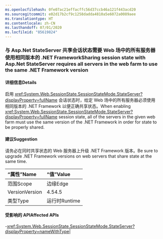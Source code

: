 ```yaml
---
ms.openlocfilehash: 0fe07ac21effacffc56d37ccb46a121f443acd20
ms.sourcegitcommit: e02d17b2cf9c1258dadda4810a5e6072a0089aee
ms.translationtype: HT
ms.contentlocale: zh-CN
ms.lasthandoff: 07/01/2020
ms.locfileid: "85619824"
---
```

### <a name="sharing-session-state-with-aspnet-stateserver-requires-all-servers-in-the-web-farm-to-use-the-same-net-framework-version"></a><span data-ttu-id="fc452-101">与 Asp.Net StateServer 共享会话状态需要 Web 场中的所有服务器使用相同版本的 .NET Framework</span><span class="sxs-lookup"><span data-stu-id="fc452-101">Sharing session state with Asp.Net StateServer requires all servers in the web farm to use the same .NET Framework version</span></span>

#### <a name="details"></a><span data-ttu-id="fc452-102">详细信息</span><span class="sxs-lookup"><span data-stu-id="fc452-102">Details</span></span>

<span data-ttu-id="fc452-103">启用 <xref:System.Web.SessionState.SessionStateMode.StateServer?displayProperty=fullName> 会话状态时，给定 Web 场中的所有服务器必须使用相同版本的 .NET Framework 以便正确共享状态。</span><span class="sxs-lookup"><span data-stu-id="fc452-103">When enabling <xref:System.Web.SessionState.SessionStateMode.StateServer?displayProperty=fullName> session state, all of the servers in the given web farm must use the same version of the .NET Framework in order for state to be properly shared.</span></span>

#### <a name="suggestion"></a><span data-ttu-id="fc452-104">建议</span><span class="sxs-lookup"><span data-stu-id="fc452-104">Suggestion</span></span>

<span data-ttu-id="fc452-105">请务必在同时共享状态的 Web 服务器上升级 .NET Framework 版本。</span><span class="sxs-lookup"><span data-stu-id="fc452-105">Be sure to upgrade .NET Framework versions on web servers that share state at the same time.</span></span>

| <span data-ttu-id="fc452-106">“属性”</span><span class="sxs-lookup"><span data-stu-id="fc452-106">Name</span></span>    | <span data-ttu-id="fc452-107">“值”</span><span class="sxs-lookup"><span data-stu-id="fc452-107">Value</span></span>       |
|:--------|:------------|
| <span data-ttu-id="fc452-108">范围</span><span class="sxs-lookup"><span data-stu-id="fc452-108">Scope</span></span>   |<span data-ttu-id="fc452-109">边缘</span><span class="sxs-lookup"><span data-stu-id="fc452-109">Edge</span></span>|
|<span data-ttu-id="fc452-110">Version</span><span class="sxs-lookup"><span data-stu-id="fc452-110">Version</span></span>|<span data-ttu-id="fc452-111">4.5</span><span class="sxs-lookup"><span data-stu-id="fc452-111">4.5</span></span>|
|<span data-ttu-id="fc452-112">类型</span><span class="sxs-lookup"><span data-stu-id="fc452-112">Type</span></span>|<span data-ttu-id="fc452-113">运行时</span><span class="sxs-lookup"><span data-stu-id="fc452-113">Runtime</span></span>

#### <a name="affected-apis"></a><span data-ttu-id="fc452-114">受影响的 API</span><span class="sxs-lookup"><span data-stu-id="fc452-114">Affected APIs</span></span>

-<xref:System.Web.SessionState.SessionStateMode.StateServer?displayProperty=nameWithType></li></ul>|
